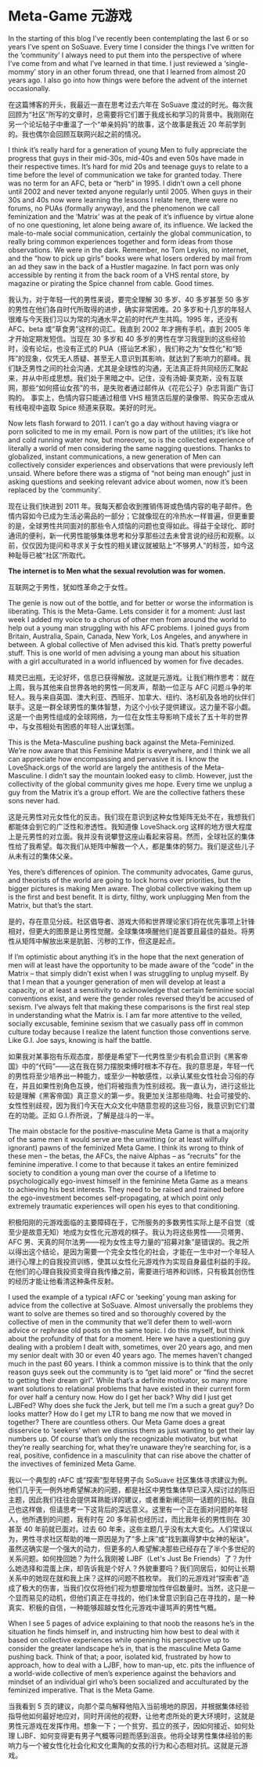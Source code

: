 # Meta-Game 元游戏

In the starting of this blog I’ve recently been contemplating the last 6 or so years I’ve spent on SoSuave. Every time I consider the things I’ve written for the ‘community’ I always need to put them into the perspective of where I’ve come from and what I’ve learned in that time. I just reviewed a ‘single-mommy’ story in an other forum thread, one that I learned from almost 20 years ago. I also go into how things were before the advent of the internet occasionally.

在这篇博客的开头，我最近一直在思考过去六年在 SoSuave 度过的时光。每次我回顾为“社区”所写的文章时，总需要将它们置于我成长和学习的背景中。我刚刚在另一个论坛帖子中重温了一个“单亲妈妈”的故事，这个故事是我近 20 年前学到的。我也偶尔会回顾互联网兴起之前的情况。

I think it’s really hard for a generation of young Men to fully appreciate the progress that guys in their mid-30s, mid-40s and even 50s have made in their respective times. It’s hard for mid 20s and teenage guys to relate to a time before the level of communication we take for granted today. There was no term for an AFC, beta or “herb” in 1995. I didn’t own a cell phone until 2002 and never texted anyone regularly until 2005. When guys in their 30s and 40s now were learning the lessons I relate here, there were no forums, no PUAs (formally anyway), and the phenomenon we call feminization and the ‘Matrix’ was at the peak of it’s influence by virtue alone of no one questioning, let alone being aware of, its influence. We lacked the male-to-male social communication, certainly the global communication, to really bring common experiences together and form ideas from those observations. We were in the dark. Remember, no Tom Leykis, no internet, and the “how to pick up girls” books were what losers ordered by mail from an ad they saw in the back of a Hustler magazine. In fact porn was only accessible by renting it from the back room of a VHS rental store, by magazine or pirating the Spice channel from cable. Good times.

我认为，对于年轻一代的男性来说，要完全理解 30 多岁、40 多岁甚至 50 多岁的男性在他们各自时代所取得的进步，确实非常困难。20 多岁和十几岁的年轻人很难与今天我们习以为常的沟通水平之前的时代产生共鸣。1995 年，还没有 AFC、beta 或“草食男”这样的词汇。我直到 2002 年才拥有手机，直到 2005 年才开始定期发短信。当现在 30 多岁和 40 多岁的男性在学习我提到的这些经验时，没有论坛，也没有正式的 PUA（搭讪艺术家），我们称之为“女性化”和“矩阵”的现象，仅凭无人质疑、甚至无人意识到其影响，就达到了影响力的巅峰。我们缺乏男性之间的社会沟通，尤其是全球性的沟通，无法真正将共同经历汇聚起来，并从中形成思想。我们处于黑暗之中。记住，没有汤姆·莱克斯，没有互联网，那些“如何搭讪女孩”的书，是失败者通过邮件从《花花公子》杂志背面广告订购的。 事实上，色情内容只能通过租借 VHS 租赁店后屋的录像带、购买杂志或从有线电视中盗取 Spice 频道来获取。美好的时光。

Now lets flash forward to 2011. I can’t go a day without having viagra or porn solicited to me in my email. Porn is now part of the utilities; it’s like hot and cold running water now, but moreover, so is the collected experience of literally a world of men considering the same nagging questions. Thanks to globalized, instant communications, a new generation of Men can collectively consider experiences and observations that were previously left unsaid. Where before there was a stigma of “not being man enough” just in asking questions and seeking relevant advice about women, now it’s been replaced by the ‘community’.

现在让我们快进到 2011 年。我每天都会收到推销伟哥或色情内容的电子邮件。色情内容如今已成为生活必需品的一部分；它就像现在的冷热水一样普遍，但更重要的是，全球男性共同面对的那些令人烦恼的问题也变得如此。得益于全球化、即时通讯的便利，新一代男性能够集体思考和分享那些过去未曾言说的经历和观察。以前，仅仅因为提问和寻求关于女性的相关建议就被贴上“不够男人”的标签，如今这种耻辱已被“社区”所取代。

**The internet is to Men what the sexual revolution was for women.**

互联网之于男性，犹如性革命之于女性。

The genie is now out of the bottle, and for better or worse the information is liberating. This is the Meta-Game. Lets consider it for a moment: Just last week I added my voice to a chorus of other men from around the world to help out a young man struggling with his AFC problems. I joined guys from Britain, Australia, Spain, Canada, New York, Los Angeles, and anywhere in between. A global collective of Men advised this kid. That’s pretty powerful stuff. This is one world of men advising a young man about his situation with a girl acculturated in a world influenced by women for five decades.

精灵已出瓶，无论好坏，信息已获得解放。这就是元游戏。让我们稍作思考：就在上周，我与其他来自世界各地的男性一同发声，帮助一位正与 AFC 问题斗争的年轻人。我与来自英国、澳大利亚、西班牙、加拿大、纽约、洛杉矶及各地的伙伴们联手。这是一群全球男性的集体智慧，为这个小伙子提供建议。这力量不容小觑。这是一个由男性组成的全球网络，为一位在女性主导影响下成长了五十年的世界中，与女孩相处有困惑的年轻人出谋划策。

This is the Meta-Masculine pushing back against the Meta-Feminized. We’re now aware that this Feminine Matrix is everywhere, and I think we all can appreciate how encompassing and pervasive it is. I know the LoveShack.orgs of the world are largely the antithesis of the Meta-Masculine. I didn’t say the mountain looked easy to climb. However, just the collectivity of the global community gives me hope. Every time we unplug a guy from the Matrix it’s a group effort. We are the collective fathers these sons never had.

这是元男性对元女性化的反击。我们现在意识到这种女性矩阵无处不在，我想我们都能体会到它的广泛性和渗透性。我知道像 LoveShack.org 这样的地方很大程度上是元男性的对立面。我并没有说攀登这座山看起来容易。然而，全球社区的集体性给了我希望。每次我们从矩阵中解救一个人，都是集体的努力。我们是这些儿子从未有过的集体父亲。

Yes, there’s differences of opinion. The community advocates, Game gurus, and theorists of the world are going to lock horns over priorities, but the bigger pictures is making Men aware. The global collective waking them up is the first and best benefit. It is dirty, filthy, work unplugging Men from the Matrix, but that’s the start.

是的，存在意见分歧。社区倡导者、游戏大师和世界理论家们将在优先事项上针锋相对，但更大的图景是让男性觉醒。全球集体唤醒他们是首要且最佳的益处。将男性从矩阵中解放出来是肮脏、污秽的工作，但这是起点。

If I’m optimistic about anything it’s in the hope that the next generation of men will at least have the opportunity to be made aware of the “code” in the Matrix – that simply didn’t exist when I was struggling to unplug myself. By that I mean that a younger generation of men will develop at least a capacity, or at least a sensitivity to acknowledge that certain feminine social conventions exist, and were the gender roles reversed they’d be accused of sexism. I’ve always felt that making these comparisons is the first real step in understanding what the Matrix is. I am far more attentive to the veiled, socially excusable, feminine sexism that we casually pass off in common culture today because I realize the latent function those conventions serve. Like G.I. Joe says, knowing is half the battle.

如果我对某事抱有乐观态度，那便是希望下一代男性至少有机会意识到《黑客帝国》中的“代码”——这在我在努力摆脱束缚时根本不存在。我的意思是，年轻一代的男性将至少培养出一种能力，或至少一种敏感性，以承认某些女性社会习俗的存在，并且如果性别角色互换，他们将被指责为性别歧视。我一直认为，进行这些比较是理解《黑客帝国》真正意义的第一步。我更加关注那些隐晦、社会可接受的、女性性别歧视，因为我们今天在大众文化中随意忽视的这些习俗，我意识到它们潜在的功能。正如 G.I.乔所说，了解是战斗的一半。

The main obstacle for the positive-masculine Meta Game is that a majority of the same men it would serve are the unwitting (or at least willfully ignorant) pawns of the feminized Meta Game. I think its wrong to think of these men – the betas, the AFCs, the naive Alphas – as “recruits” for the feminine imperative. I come to that because it takes an entire feminized society to condition a young man over the course of a lifetime to psychologically ego-invest himself in the feminine Meta Game as a means to achieving his best interests. They need to be raised and trained before the ego-investment becomes self-propagating, at which point only extremely traumatic experiences will open his eyes to that conditioning.

积极阳刚的元游戏面临的主要障碍在于，它所服务的多数男性实际上是不自觉（或至少是故意无知）地成为女性化元游戏的棋子。我认为将这些男性——贝塔男、AFC 男、天真的阿尔法男——视为女性主导力量的“招募对象”是错误的。我之所以得出这个结论，是因为需要一个完全女性化的社会，才能在一生中对一个年轻人进行心理上的自我投资训练，使其以女性化元游戏作为实现自身最佳利益的手段。在他们的心理自我投资变得自我传播之前，需要进行培养和训练，只有极其创伤性的经历才能让他看清这种条件反射。

I used the example of a typical rAFC or ‘seeking’ young man asking for advice from the collective at SoSuave. Almost universally the problems they want to solve are themes so tired and so thoroughly covered by the collective of men in the community that we’ll defer them to well-worn advice or rephrase old posts on the same topic. I do this myself, but think about the profundity of that for a moment. Here we have a questioning guy dealing with a problem I dealt with, sometimes, over 20 years ago, and men my senior dealt with 30 or even 40 years ago. The memes haven’t changed much in the past 60 years. I think a common missive is to think that the only reason guys seek out the community is to “get laid more” or “find the secret to getting their dream girl”. While that’s a definite motivator, so many more want solutions to relational problems that have existed in their current form for over half a century now. How do I get her back? Why did I just get LJBFed? Why does she fuck the Jerk, but tell me I’m a such a great guy? Do looks matter? How do I get my LTR to bang me now that we moved in together? There are countless others. Our Meta Game does a great disservice to ‘seekers’ when we dismiss them as just wanting to get their lay numbers up. Of course that’s only the recognizable motivator, but what they’re really searching for, what they’re unaware they’re searching for, is a real, positive, confidence in a masculinity that can rise above the chatter of the invectives of feminized Meta Game.

我以一个典型的 rAFC 或“探索”型年轻男子向 SoSuave 社区集体寻求建议为例。他们几乎无一例外地希望解决的问题，都是社区中男性集体早已深入探讨过的陈旧主题，因此我们往往会提供耳熟能详的建议，或者重新阐述同一话题的旧帖。我自己也这样做，但请思考一下这背后的深远意义。这里有一个正在面对问题的年轻人，他所遇到的问题，我有时在 20 多年前也经历过，而比我年长的男性则在 30 甚至 40 年前就已面对。过去 60 年来，这些主题几乎没有太大变化。人们常误以为，男性寻求社区帮助的唯一原因是为了“多上床”或“找到赢得梦中女神的秘诀”。虽然这确实是一个强大的动力，但更多的人希望解决那些已经存在了半个多世纪的关系问题。如何挽回她？为什么我刚被 LJBF（Let's Just Be Friends）了？为什么她选择和混蛋上床，却告诉我是个好人？外貌重要吗？我们同居后，如何让长期关系中的她现在就和我上床？这样的问题不胜枚举。 我们的元游戏对“探索者”造成了极大的伤害，当我们仅仅将他们视为想要增加性伴侣数量时。当然，这只是一个显而易见的动机，但他们真正在寻找的，他们未曾意识到自己在寻找的，是一种真实、积极的自信，一种能够超越女性化元游戏中谩骂声的男性气概。

When I see 5 pages of advice explaining to that noob the reasons he’s in the situation he finds himself in, and instructing him how best to deal with it based on collective experiences while opening his perspective up to consider the greater landscape he’s in, that is the masculine Meta Game pushing back. Think of that; a poor, isolated kid, frustrated by how to approach, how to deal with a LJBF, how to man-up, etc. pits the influence of a world-wide collective of men’s experience against the behaviors and mindset of an individual girl who’s been socialized and acculturated by the feminized imperative. That is the Meta Game.

当我看到 5 页的建议，向那个菜鸟解释他陷入当前境地的原因，并根据集体经验指导他如何最好地应对，同时开阔他的视野，让他考虑所处的更大环境时，这就是男性元游戏在发挥作用。想象一下；一个贫穷、孤立的孩子，因如何接近、如何处理 LJBF、如何变得更有男子气概等问题而感到沮丧。他将全球男性集体经验的影响力与一个被女性化社会化和文化熏陶的女孩的行为和心态相对抗。这就是元游戏。